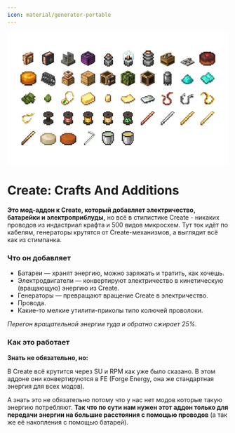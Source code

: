 ```yaml
---
icon: material/generator-portable
---
```

![create-crafts-and-additions-items.png](../../../assets/img/mods/create/create-crafts-and-additions-items.png)
# Create: Crafts And Additions

**Это мод-аддон к Create, который добавляет электричество, батарейки и электроприблуды,** но всё в стилистике Create - никаких проводов из индастриал крафта и 500 видов микросхем. 
Тут ток идёт по кабелям, генераторы крутятся от Create-механизмов, а выглядит всё как из стимпанка.

### Что он добавляет

- Батареи — хранят энергию, можно заряжать и тратить, как хочешь.
- Электродвигатели — конвертируют электричество в кинетическую (вращающую) энергию из Create.
- Генераторы — превращают вращение Create в электричество.
- Провода.
- Какие-то мелкие утилити-приколы типо колючей проволоки.

_Перегон вращательной энергии туда и обратно сжирает 25%._

### Как это работает
**Знать не обязательно, но:**

В Create всё крутится через SU и RPM как уже было сказано. В этом аддоне они конвертируются в FE (Forge Energy, она же стандартная энергия для всех модов).

А знать это не обязательно потому что у нас нет модов которые такую энергию потребляют. **Так что по сути нам нужен этот аддон только для передачи энергии на большие расстояния с помощью проводов** (а так же её накопления с помощью батарей). 